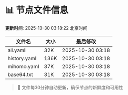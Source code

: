 # 📊 节点文件信息

**更新时间**: 2025-10-30 03:18:22 北京时间

| 文件名 | 大小 | 最后修改 |
|--------|------|----------|
| all.yaml | 32K | 2025-10-30 03:18 |
| history.yaml | 136K | 2025-10-30 03:18 |
| mihomo.yaml | 37K | 2025-10-30 03:18 |
| base64.txt | 31K | 2025-10-30 03:18 |

> 🔄 文件每30分钟自动更新，确保节点的新鲜度和可用性
